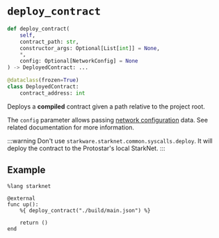 # `deploy_contract`

```python
def deploy_contract(
    self,
    contract_path: str,
    constructor_args: Optional[List[int]] = None,
    *,
    config: Optional[NetworkConfig] = None
) -> DeployedContract: ...

@dataclass(frozen=True)
class DeployedContract:
    contract_address: int
```


Deploys a **compiled** contract given a path relative to the project root.

The `config` parameter allows passing [network configuration](../03-network-config.md) data. See related documentation for more information.

:::warning
Don't use `starkware.starknet.common.syscalls.deploy`. It will deploy the contract to the Protostar's local StarkNet.
:::




## Example

```cairo
%lang starknet

@external
func up():
    %{ deploy_contract("./build/main.json") %}

    return ()
end
```